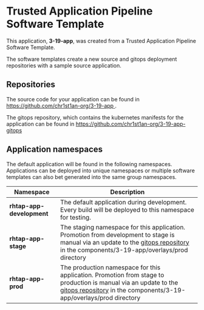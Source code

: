 # Trusted Application Pipeline Software Template

This application, **3-19-app**, was created from a Trusted Application Pipeline Software Template.

The software templates create a new source and gitops deployment repositories with a sample source application. 

## Repositories

The source code for your application can be found in [https://github.com/chr1st1an-org/3-19-app ](https://github.com/chr1st1an-org/3-19-app ).
 
The gitops repository, which contains the kubernetes manifests for the application can be found in 
[https://github.com/chr1st1an-org/3-19-app-gitops ](https://github.com/chr1st1an-org/3-19-app-gitops ) 

## Application namespaces 

The default application will be found in the following namespaces. Applications can be deployed into unique namespaces or multiple software templates can also bet generated into the same group namespaces.  

|  Namespace   |  Description   |  
| -------- | -------- |   
| **rhtap-app-development** | The default application during development. Every build will be deployed to this namespace for testing. | 
| **rhtap-app-stage** | The staging namespace for this application. Promotion from development to stage is manual via an update to the [gitops repository](https://github.com/chr1st1an-org/3-19-app-gitops ) in the components/3-19-app/overlays/prod directory |  
| **rhtap-app-prod** | The production namespace for this application. Promotion from stage to production is manual via an update to the [gitops repository](https://github.com/chr1st1an-org/3-19-app-gitops ) in the components/3-19-app/overlays/prod directory | 